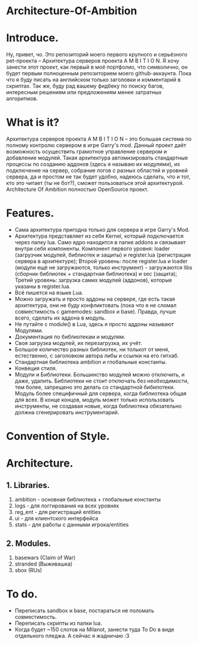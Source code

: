 # Architecture-Of-Ambition

# Introduce.

Ну, привет, чо. Это репозиторий моего первого крупного и серьёзного pet-проекта – Архитектура серверов проекта A M B I T I O N.
Я хочу занести этот проект, как первый в моё портфолио, что символично, он будет первым полноценным репозиторием моего github-аккаунта. Пока что я буду писать на английском только заголовки и комментарий в скриптах. Так же, буду рад вашему фидбеку по поиску багов, интересным решениям или предложениям менее затратных алгоритмов. 

# What is it?

Архитектура серверов проекта A M B I T I O N – это большая система по полному контролю сервером в игре Garry's mod. Данный проект даёт возможность осуществить грамотное управление сервером и добавление модулей. Такая архитектура автомизировать стандартные процессы по созданию аддонов (здесь я называю их модулями), их подключение на сервер, собрание логов с разных областей и уровней сервера, да и простом не так будет удобно, надеюсь сделать, что и тот, кто это читает (ты не бот?), сможет пользоваться этой архитектурой. Architecture Of Ambition полностью OpenSource проект.

# Features.

*   Сама архитектура пригодна только для сервера в игре Garry's Mod.
*   Архитектура представляет из себя Kernel, который подключается через папку lua. Само ядро находится в папке addons и связывает внутри себя компоненты. Компонент первого уровня: loader (загрузчик модулей, библиотек и защиты) и register.lua (регистрация сервера в архитектуре); Второй уровень: после register.lua и loader (модули ещё не загружаются, только инструмент) - загружаются libs (сборник библиотек + стандартная библиотека) и sec (защита); Третий уровень: загрузка самих модулей (аддонов), которые указаны в register.lua.
*   Всё пишется на языке Lua.
*   Можно загружать и просто аддоны на сервере, где есть такая архитектура, они не буду конфликтовать (пока что я не сломал совместимость с gamemodes: sandbox и base). Правда, лучше всего, сделать их аддона в модуль.
*   Не путайте с module() в Lua, здесь я просто аддоны называют Модулями.
*   Документация по библиотекам и модулям.
*   Своя загрузка модулей, их перезагрузка, их учёт.
*   Большое количество разных библиотек, ни толькот от меня, естественно, с заголовком автора либы и ссылки на его гитхаб.
*   Стандартная библиотека ambition и глобальные константы.
*   Конвеция стиля.
*   Модули и Библиотеки. Большинство модулей можно отключить, и даже, удалить. Библиотеки не стоит отключать без необходимости, тем более, запрещено это делать со стандартной бибилотеки. Модуль более специфичный для сервера, когда библиотека общая для всех. В конце концов, модуль может только использовать инструменты, не создавая новые, когда библиотека обязательно должна сгенерировать инструментарий.

# Convention of Style.


# Architecture.


## 1. Libraries.

  1. ambition - основная библиотека + глобальные константы
  2. logs - для логгирования на всех уровнях
  3. reg_ent - для регистраций entities
  4. ui - для клиентского интерфейса
  5. stats - для работы с данными игрока/entities
  
## 2. Modules.

  1. basewars (Claim of War)
  2. stranded (Выживашка)
  3. sbox (RUs)


# To do.

*   Переписать sandbox и base, постараться не поломать совместимость.
*   Переписать скрипты из папки lua.
*   Когда будет ~150 слотов на Milanot, занести туда To Do в виде отдельного пледжа. А сейчас я жадничаю :3
